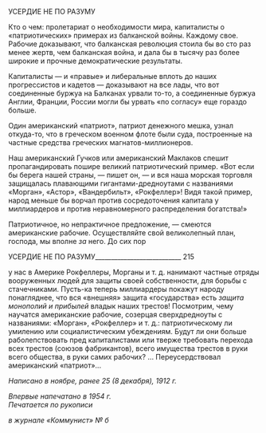 УСЕРДИЕ НЕ ПО РАЗУМУ

Кто о чем: пролетариат о необходимости мира, капиталисты о «патриотических» примерах из балканской войны. Каждому свое. Рабочие доказывают, что балканская революция стоила бы во сто раз менее жертв, чем балканская война, и дала бы в тысячу раз более широкие и прочные демократические результаты.

Капиталисты — и «правые» и либеральные вплоть до наших прогрессистов и каде­тов — доказывают на все лады, что вот соединенные буржуа на Балканах урвали то-то, а соединенные буржуа Англии, Франции, России могли бы урвать «по согласу» еще го­раздо больше.

Один американский «патриот», патриот денежного мешка, узнал откуда-то, что в греческом военном флоте были суда, построенные на частные средства греческих маг­натов-миллионеров.

Наш американский Гучков или американский Маклаков спешит пропагандировать пошире великий патриотический пример. «Вот если бы берега нашей страны, — пишет он, — и вся наша морская торговля защищалась плавающими гигантами-дредноутами с названиями «Морган», «Астор», «Вандербильт», «Рокфеллер»! Видя такой пример, на­род меньше бы ворчал против сосредоточения капитала у миллиардеров и против не­равномерного распределения богатства!»

Патриотичное, но непрактичное предложение, — смеются американские рабочие. Осуществляйте свой великолепный план, господа, мы вполне _за_ него. До сих пор

  

УСЕРДИЕ НЕ ПО РАЗУМУ___________________________ 215

у нас в Америке Рокфеллеры, Морганы и т. д. нанимают частные отряды вооруженных людей для защиты своей собственности, для борьбы с стачечниками. Пусть-ка теперь миллиардеры покажут народу понагляднее, что вся «внешняя» защита «государства» есть _защита монополий и прибылей_ владык наших трестов! Посмотрим, чему научатся американские рабочие, созерцая сверхдредноуты с названиями: «Морган», «Рокфел­лер» и т. д.: патриотическому ли умилению или социалистическим убеждениям. Будут ли они больше раболепствовать пред капиталистами или тверже требовать перехода всех трестов (союзов фабрикантов), всего имущества трестов в руки всего общества, в руки самих рабочих? ... Переусердствовал американский «патриот»...

_Написано в ноябре,_ _ранее 25 (8 декабря), 1912 г._

_Впервые напечатано в 1954 г.                                                              Печатается по рукописи_

_в журнале «Коммунист» № б_